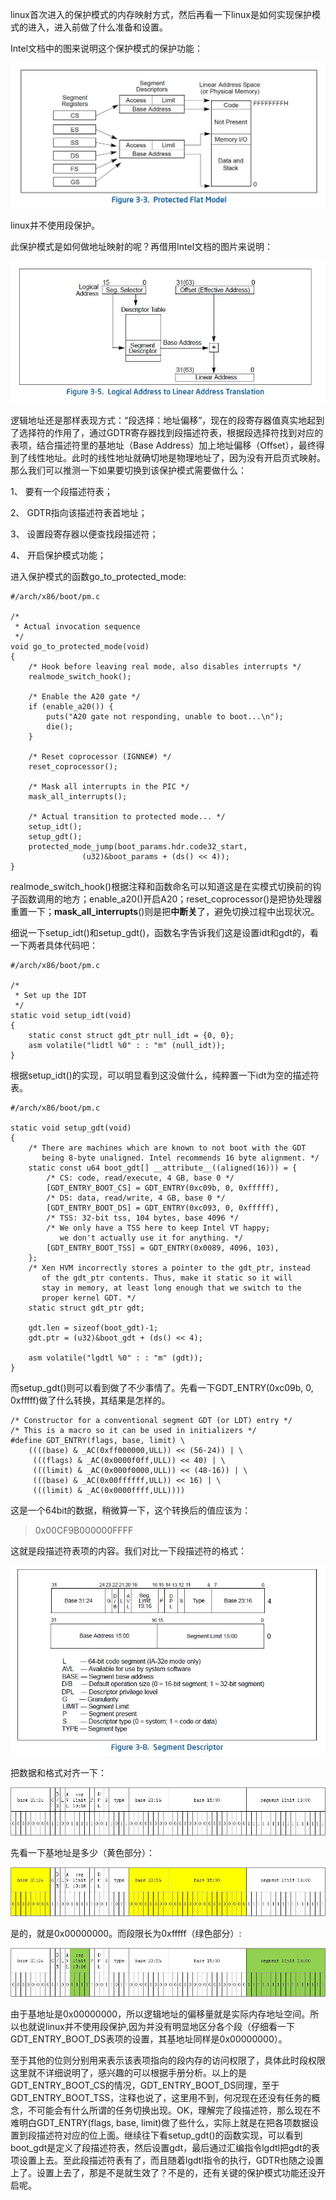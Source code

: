 linux首次进入的保护模式的内存映射方式，然后再看一下linux是如何实现保护模式的进入，进入前做了什么准备和设置。

Intel文档中的图来说明这个保护模式的保护功能：

![config](images/1.png)

linux并不使用段保护。

此保护模式是如何做地址映射的呢？再借用Intel文档的图片来说明：

![config](images/2.png)

逻辑地址还是那样表现方式：“段选择：地址偏移”，现在的段寄存器值真实地起到了选择符的作用了，通过GDTR寄存器找到段描述符表，根据段选择符找到对应的表项，结合描述符里的基地址（Base Address）加上地址偏移（Offset），最终得到了线性地址。此时的线性地址就确切地是物理地址了，因为没有开启页式映射。那么我们可以推测一下如果要切换到该保护模式需要做什么：

1、 要有一个段描述符表；

2、 GDTR指向该描述符表首地址；

3、 设置段寄存器以便查找段描述符；

4、 开启保护模式功能；

进入保护模式的函数go\_to\_protected\_mode:

```
#/arch/x86/boot/pm.c
 
/*
 * Actual invocation sequence
 */
void go_to_protected_mode(void)
{
    /* Hook before leaving real mode, also disables interrupts */
    realmode_switch_hook();
 
    /* Enable the A20 gate */
    if (enable_a20()) {
        puts("A20 gate not responding, unable to boot...\n");
        die();
    }
 
    /* Reset coprocessor (IGNNE#) */
    reset_coprocessor();
 
    /* Mask all interrupts in the PIC */
    mask_all_interrupts();
 
    /* Actual transition to protected mode... */
    setup_idt();
    setup_gdt();
    protected_mode_jump(boot_params.hdr.code32_start,
                (u32)&boot_params + (ds() << 4));
}
```

realmode\_switch\_hook()根据注释和函数命名可以知道这是在实模式切换前的钩子函数调用的地方；enable\_a20()开启A20；reset\_coprocessor()是把协处理器重置一下；**mask\_all\_interrupts**()则是把**中断关**了，避免切换过程中出现状况。

细说一下setup\_idt()和setup\_gdt()，函数名字告诉我们这是设置idt和gdt的，看一下两者具体代码吧：

```
#/arch/x86/boot/pm.c

/*
 * Set up the IDT
 */
static void setup_idt(void)
{
    static const struct gdt_ptr null_idt = {0, 0};
    asm volatile("lidtl %0" : : "m" (null_idt));
}
```

根据setup\_idt()的实现，可以明显看到这没做什么，纯粹置一下idt为空的描述符表。

```
#/arch/x86/boot/pm.c
 
static void setup_gdt(void)
{
    /* There are machines which are known to not boot with the GDT
       being 8-byte unaligned. Intel recommends 16 byte alignment. */
    static const u64 boot_gdt[] __attribute__((aligned(16))) = {
        /* CS: code, read/execute, 4 GB, base 0 */
        [GDT_ENTRY_BOOT_CS] = GDT_ENTRY(0xc09b, 0, 0xfffff),
        /* DS: data, read/write, 4 GB, base 0 */
        [GDT_ENTRY_BOOT_DS] = GDT_ENTRY(0xc093, 0, 0xfffff),
        /* TSS: 32-bit tss, 104 bytes, base 4096 */
        /* We only have a TSS here to keep Intel VT happy;
           we don't actually use it for anything. */
        [GDT_ENTRY_BOOT_TSS] = GDT_ENTRY(0x0089, 4096, 103),
    };
    /* Xen HVM incorrectly stores a pointer to the gdt_ptr, instead
       of the gdt_ptr contents. Thus, make it static so it will
       stay in memory, at least long enough that we switch to the
       proper kernel GDT. */
    static struct gdt_ptr gdt;
 
    gdt.len = sizeof(boot_gdt)-1;
    gdt.ptr = (u32)&boot_gdt + (ds() << 4);
 
    asm volatile("lgdtl %0" : : "m" (gdt));
}
```

而setup\_gdt()则可以看到做了不少事情了。先看一下GDT\_ENTRY(0xc09b, 0, 0xfffff)做了什么转换，其结果是怎样的。

```
/* Constructor for a conventional segment GDT (or LDT) entry */
/* This is a macro so it can be used in initializers */
#define GDT_ENTRY(flags, base, limit) \
    ((((base) & _AC(0xff000000,ULL)) << (56-24)) | \
     (((flags) & _AC(0x0000f0ff,ULL)) << 40) | \
     (((limit) & _AC(0x000f0000,ULL)) << (48-16)) | \
     (((base) & _AC(0x00ffffff,ULL)) << 16) | \
     (((limit) & _AC(0x0000ffff,ULL))))
```

这是一个64bit的数据，稍微算一下，这个转换后的值应该为：

> 0x00CF9B000000FFFF

这就是段描述符表项的内容。我们对比一下段描述符的格式：

![config](images/3.png)

把数据和格式对齐一下：

![config](images/4.png)

先看一下基地址是多少（黄色部分）：

![config](images/5.png)

是的，就是0x00000000。而段限长为0xfffff（绿色部分）:

![config](images/6.png)

由于基地址是0x00000000，所以逻辑地址的偏移量就是实际内存地址空间。所以也就说linux并不使用段保护,因为并没有明显地区分各个段（仔细看一下GDT\_ENTRY\_BOOT\_DS表项的设置，其基地址同样是0x00000000）。

至于其他的位则分别用来表示该表项指向的段内存的访问权限了，具体此时段权限这里就不详细说明了，感兴趣的可以根据手册分析。以上的是GDT\_ENTRY\_BOOT\_CS的情况，GDT\_ENTRY\_BOOT\_DS同理，至于GDT\_ENTRY\_BOOT\_TSS，注释也说了，这里用不到，何况现在还没有任务的概念，不可能会有什么所谓的任务切换出现。OK，理解完了段描述符，那么现在不难明白GDT\_ENTRY(flags, base, limit)做了些什么，实际上就是在把各项数据设置到段描述符对应的位上面。继续往下看setup\_gdt()的函数实现，可以看到boot\_gdt是定义了段描述符表，然后设置gdt，最后通过汇编指令lgdtl把gdt的表项设置上去。至此段描述符表有了，而且随着lgdtl指令的执行，GDTR也随之设置上了。设置上去了，那是不是就生效了？不是的，还有关键的保护模式功能还没开启呢。